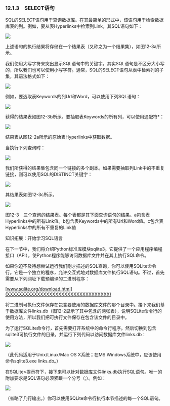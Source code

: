   

### 12.1.3　SELECT语句

SQL的SELECT语句用于查询数据库。在其最简单的形式中，该语句用于检索数据库表的列。例如，要从表Hyperlinks中检索列Link，其SQL语句如下：

![](0-Assets/Epubook/程序员编程语言经典合集（计算机科学丛书5册套装），javapython编程语言含经典教材龙书《编译原理》%20(Bruce%20Eckel%20%20Alfred%20V.%20Aho%20%20Monica%20S.%20Lam%20etc.)%20(Z-Library)/images/image09302.jpeg)

上述语句的执行结果将存储在一个结果表（又称之为一个结果集），如图12-3a所示。

我们使用大写字符来突出显示SQL语句中的关键字。其实SQL语句是不区分大小写的，所以我们也可以使用小写字符。通常，SQL的SELECT语句从表中检索列的子集，其语法格式如下：

![](0-Assets/Epubook/程序员编程语言经典合集（计算机科学丛书5册套装），javapython编程语言含经典教材龙书《编译原理》%20(Bruce%20Eckel%20%20Alfred%20V.%20Aho%20%20Monica%20S.%20Lam%20etc.)%20(Z-Library)/images/image09303.jpeg)

例如，要选取表Keywords的列Url和Word，可以使用下列SQL语句：

![](0-Assets/Epubook/程序员编程语言经典合集（计算机科学丛书5册套装），javapython编程语言含经典教材龙书《编译原理》%20(Bruce%20Eckel%20%20Alfred%20V.%20Aho%20%20Monica%20S.%20Lam%20etc.)%20(Z-Library)/images/image09304.jpeg)

获得的结果表如图12-3b所示。要抽取表Keywords的所有列，可以使用通配符*：

![](0-Assets/Epubook/程序员编程语言经典合集（计算机科学丛书5册套装），javapython编程语言含经典教材龙书《编译原理》%20(Bruce%20Eckel%20%20Alfred%20V.%20Aho%20%20Monica%20S.%20Lam%20etc.)%20(Z-Library)/images/image09305.jpeg)

结果表从图12-2a所示的原始表Hyperlinks中获取数据。

当执行下列查询时：

![](0-Assets/Epubook/程序员编程语言经典合集（计算机科学丛书5册套装），javapython编程语言含经典教材龙书《编译原理》%20(Bruce%20Eckel%20%20Alfred%20V.%20Aho%20%20Monica%20S.%20Lam%20etc.)%20(Z-Library)/images/image09306.jpeg)

我们所获得的结果集包含同一个链接的多个副本。如果需要抽取列Link中的不重复链接，则可以使用SQL的DISTINCT关键字：

![](0-Assets/Epubook/程序员编程语言经典合集（计算机科学丛书5册套装），javapython编程语言含经典教材龙书《编译原理》%20(Bruce%20Eckel%20%20Alfred%20V.%20Aho%20%20Monica%20S.%20Lam%20etc.)%20(Z-Library)/images/image09307.jpeg)

其结果表如图12-3c所示。

![](0-Assets/Epubook/程序员编程语言经典合集（计算机科学丛书5册套装），javapython编程语言含经典教材龙书《编译原理》%20(Bruce%20Eckel%20%20Alfred%20V.%20Aho%20%20Monica%20S.%20Lam%20etc.)%20(Z-Library)/images/image09308.jpeg)

图12-3　三个查询的结果表。每个表都是其下面查询语句的结果。a包含表Hyperlinks中的所有Link值。b包含表Keywords中的所有Url和Word值。c包含表Hyperlinks中的所有不重复的Link值

知识拓展：开始学习SQL语言

在下一节中，我们将介绍Python标准库模块sqlite3。它提供了一个应用程序编程接口（API），使Python程序能够访问数据库文件并在其上执行SQL命令。

如果你迫不及待想尝试运行我们刚才描述的SQL查询，你可以使用SQLite命令行。它是一个独立的程序，允许交互式地对数据库文件执行SQL语句。不过，首先需要从下列网址下载预编译的二进制程序：

[www.sqlite.org/download.html](XXXXXXXXXXXXXXXXXXXXXXXXXXXXXXXXXX)  

将二进制可执行文件保存在包含要使用的数据库文件的那个目录中。接下来我们基于数据库文件links.db（图12-2显示了其中包含的两张表），说明SQLite命令行的使用方法，所以我们把可执行文件保存在包含该文件的目录中。

为了运行SQLite命令行，首先需要打开系统中的命令行程序。然后切换到包含sqlite3可执行文件的目录，并运行下列代码以访问数据库文件links.db：

![](0-Assets/Epubook/程序员编程语言经典合集（计算机科学丛书5册套装），javapython编程语言含经典教材龙书《编译原理》%20(Bruce%20Eckel%20%20Alfred%20V.%20Aho%20%20Monica%20S.%20Lam%20etc.)%20(Z-Library)/images/image09309.jpeg)

（此代码适用于Unix/Linux/Mac OS X系统；在MS Windows系统中，应该使用命令sqlite3.exe links.db。）

在SQLite>提示符下，接下来可以针对数据库文件links.db执行SQL语句。唯一的附加要求是SQL语句必须紧跟一个分号（;）。例如：

![](0-Assets/Epubook/程序员编程语言经典合集（计算机科学丛书5册套装），javapython编程语言含经典教材龙书《编译原理》%20(Bruce%20Eckel%20%20Alfred%20V.%20Aho%20%20Monica%20S.%20Lam%20etc.)%20(Z-Library)/images/image09310.jpeg)

（省略了几行输出。）你可以使用SQLite命令行执行本节描述的每一个SQL语句。
